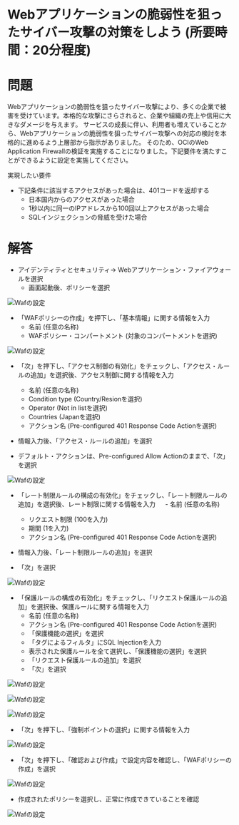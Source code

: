 # Webアプリケーションの脆弱性を狙ったサイバー攻撃の対策をしよう (所要時間：20分程度)
# 問題
Webアプリケーションの脆弱性を狙ったサイバー攻撃により、多くの企業で被害を受けています。本格的な攻撃にさらされると、企業や組織の売上や信用に大きなダメージを与えます。
サービスの成長に伴い、利用者も増えていることから、Webアプリケーションの脆弱性を狙ったサイバー攻撃への対応の検討を本格的に進めるよう上層部から指示がありました。
そのため、OCIのWeb Application Firewallの検証を実施することになりました。下記要件を満たすことができるように設定を実施してください。

実現したい要件
- 下記条件に該当するアクセスがあった場合は、401コードを返却する
   - 日本国内からのアクセスがあった場合
   - 1秒以内に同一のIPアドレスから100回以上アクセスがあった場合
   - SQLインジェクションの脅威を受けた場合

# 解答
- アイデンティティとセキュリティ→ Webアプリケーション・ファイアウォールを選択
  - 画面起動後、ポリシーを選択
 
![Wafの設定](images/WAF/WAF01.png "Wafの設定") 

- 「WAFポリシーの作成」を押下し、「基本情報」に関する情報を入力
   - 名前 (任意の名称)
   - WAFポリシー・コンパートメント (対象のコンパートメントを選択)    

![Wafの設定](images/WAF/WAF02.png "Wafの設定") 

- 「次」を押下し、「アクセス制御の有効化」をチェックし、「アクセス・ルールの追加」を選択後、アクセス制御に関する情報を入力
   - 名前 (任意の名称)
   - Condition type (Country/Resionを選択)
   - Operator (Not in listを選択)
   - Countries (Japanを選択)
   - アクション名 (Pre-configured 401 Response Code Actionを選択)

- 情報入力後、「アクセス・ルールの追加」を選択
- デフォルト・アクションは、Pre-configured Allow Actionのままで、「次」を選択

![Wafの設定](images/WAF/WAF03.png "Wafの設定") 

- 「レート制限ルールの構成の有効化」をチェックし、「レート制限ルールの追加」を選択後、レート制限に関する情報を入力
　 - 名前 (任意の名称)
   - リクエスト制限 (100を入力)
   - 期間 (1を入力)
   - アクション名 (Pre-configured 401 Response Code Actionを選択)

 - 情報入力後、「レート制限ルールの追加」を選択
 - 「次」を選択

![Wafの設定](images/WAF/WAF04.png "Wafの設定")

- 「保護ルールの構成の有効化」をチェックし、「リクエスト保護ルールの追加」を選択後、保護ルールに関する情報を入力
   - 名前 (任意の名称)
   - アクション名 (Pre-configured 401 Response Code Actionを選択)
   - 「保護機能の選択」を選択
   - 「タグによるフィルタ」にSQL Injectionを入力
   - 表示された保護ルールを全て選択し、「保護機能の選択」を選択
   - 「リクエスト保護ルールの追加」を選択
   - 「次」を選択

![Wafの設定](images/WAF/WAF05.png "Wafの設定")

![Wafの設定](images/WAF/WAF06.png "Wafの設定")

![Wafの設定](images/WAF/WAF07.png "Wafの設定")

- 「次」を押下し、「強制ポイントの選択」に関する情報を入力

![Wafの設定](images/WAF/WAF08.png "Wafの設定")

- 「次」を押下し、「確認および作成」で設定内容を確認し、「WAFポリシーの作成」を選択

![Wafの設定](images/WAF/WAF09.png "Wafの設定")

- 作成されたポリシーを選択し、正常に作成できていることを確認

![Wafの設定](images/WAF/WAF10.png "Wafの設定")









  




